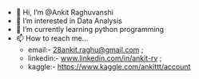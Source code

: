- 👋 Hi, I’m @Ankit Raghuvanshi
- 👀 I’m interested in Data Analysis
- 🌱 I’m currently learning python programming
- 📫 How to reach me... 
    * email:- 28ankit.raghu@gmail.com ; 
    * linkedin:- www.linkedin.com/in/ankit-rv ;
    * kaggle:- https://www.kaggle.com/ankittt/account


<!---
Ankit-RV/Ankit-RV is a ✨ special ✨ repository because its `README.md` (this file) appears on your GitHub profile.
You can click the Preview link to take a look at your changes.
--->
